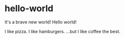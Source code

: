 # hello-world
It's a brave new world!  Hello world!

I like pizza.
I like hamburgers.
...but I like coffee the best.
